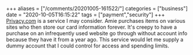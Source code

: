 +++
aliases = ["/comments/20201005-161522/"]
categories = ["business"]
date = "2020-10-05T16:15:22"
tags = ["payment","security"]
+++
[Privacy.com](https://privacy.com) is a service I may consider. Amie purchases items on various sites who then store our card information forever. It's creepy to have a purchase on an infrequently used website go through without account info because they have it from a year ago. This service would let me supply a dummy account that I could control for access and spending limits.

